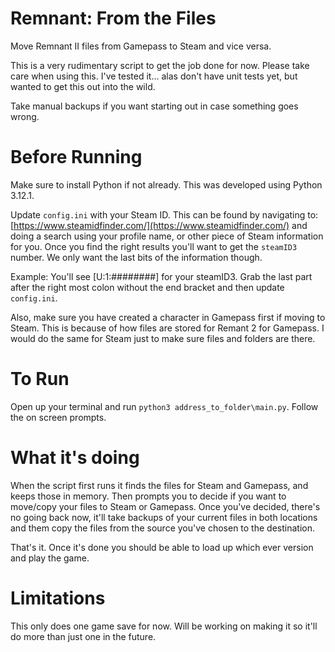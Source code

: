 # Remnant: From the Files
Move Remnant II files from Gamepass to Steam and vice versa.

This is a very rudimentary script to get the job done for now. Please take care when using this. I've tested it... alas don't have unit tests yet, but wanted to get this out into the wild.

Take manual backups if you want starting out in case something goes wrong.

# Before Running
Make sure to install Python if not already. This was developed using Python 3.12.1.

Update `config.ini` with your Steam ID. This can be found by navigating to: [https://www.steamidfinder.com/](https://www.steamidfinder.com/) and doing a search using your profile name, or other piece of Steam information for you. Once you find the right results you'll want to get the `steamID3` number. We only want the last bits of the information though.

Example:
    You'll see [U:1:########] for your steamID3. Grab the last part after the right most colon without the end bracket and then update `config.ini`.

Also, make sure you have created a character in Gamepass first if moving to Steam. This is because of how files are stored for Remant 2 for Gamepass. I would do the same for Steam just to make sure files and folders are there.

# To Run
Open up your terminal and run `python3 address_to_folder\main.py`. Follow the on screen prompts.

# What it's doing
When the script first runs it finds the files for Steam and Gamepass, and keeps those in memory. Then prompts you to decide if you want to move/copy your files to Steam or Gamepass. Once you've decided, there's no going back now, it'll take backups of your current files in both locations and them copy the files from the source you've chosen to the destination.

That's it. Once it's done you should be able to load up which ever version and play the game.

# Limitations
This only does one game save for now. Will be working on making it so it'll do more than just one in the future.
